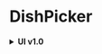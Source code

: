 # DishPicker
<details>
  <summary><b>UI v1.0<b></summary>
  
  ![image](https://user-images.githubusercontent.com/37839328/175036251-491bac45-f5bf-4505-b09e-b8140182188d.png)
</details>

